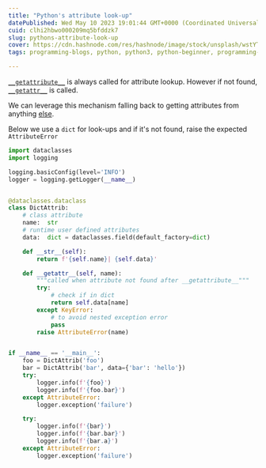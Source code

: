 ```yaml
---
title: "Python's attribute look-up"
datePublished: Wed May 10 2023 19:01:44 GMT+0000 (Coordinated Universal Time)
cuid: clhi2hbwo000209mq5bfddzk7
slug: pythons-attribute-look-up
cover: https://cdn.hashnode.com/res/hashnode/image/stock/unsplash/wstYTyWtGac/upload/ba60aa4095b50b2808127fb76900a13f.jpeg
tags: programming-blogs, python, python3, python-beginner, programming-tips

---
```


[`__getattribute__`](https://python-reference.readthedocs.io/en/latest/docs/dunderattr/getattribute.html) is always called for attribute lookup. However if not found, [`__getattr__`](https://docs.python.org/3/reference/datamodel.html#object.__getattr__) is called.

We can leverage this mechanism falling back to getting attributes from anything [else](https://github.com/danwald/courses/blob/master/python/attrib.py).

Below we use a `dict` for look-ups and if it's not found, raise the expected `AttributeError`

```python
import dataclasses
import logging

logging.basicConfig(level='INFO')
logger = logging.getLogger(__name__)


@dataclasses.dataclass
class DictAttrib:
    # class attribute
    name:  str
    # runtime user defined attributes  
    data:  dict = dataclasses.field(default_factory=dict)

    def __str__(self):
        return f'{self.name}| {self.data}'

    def __getattr__(self, name):
        """called when attribute not found after __getattribute__"""
        try:
            # check if in dict
            return self.data[name]
        except KeyError:
            # to avoid nested exception error
            pass
        raise AttributeError(name)


if __name__ == '__main__':
    foo = DictAttrib('foo')
    bar = DictAttrib('bar', data={'bar': 'hello'})
    try:
        logger.info(f'{foo}')
        logger.info(f'{foo.bar}')
    except AttributeError:
        logger.exception('failure')

    try:
        logger.info(f'{bar}')
        logger.info(f'{bar.bar}')
        logger.info(f'{bar.a}')
    except AttributeError:
        logger.exception('failure')
```